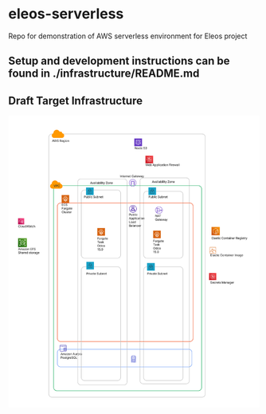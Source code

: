 # eleos-serverless
Repo for demonstration of AWS serverless environment for Eleos project

## Setup and development instructions can be found in ./infrastructure/README.md

## Draft Target Infrastructure

<img src="https://github.com/Scottish-Tech-Army/eleos-serverless/blob/main/images/DraftArchitecture.png">
